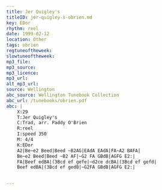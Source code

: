 ```yaml
---
title: Jer Quigley's
titleID: jer-quigley-s-obrien.md
key: EDor
rhythm: reel
date: 1999-02-12
location: Other
tags: obrien
regtuneoftheweek:
slowtuneoftheweek:
mp3_file:
mp3_source:
mp3_licence:
mp3_url:
alt_mp3_url:
source: Wellington
abc_source: Wellington Tunebook Collection
abc_url: /tunebooks/obrien.pdf
abc: |
    X:29
    T:Jer Quigley's
    C:Trad, arr. Paddy O'Brien
    R:reel
    I:speed 350
    M: 4/4
    K:EDor
    A2|Be~e2 Beed|Beed ~B2AG|EAdA EAdA|FA~A2 BAFA|
    Be~e2 Beed|Beed ~B2 AF|~G2 FA GBdB|AGFG E2:|
    FA|Beef edBA|(3Bcd ef gefe|~d2ce dcBA|(3Bcd ef gefd|
    Beef edBA|(3Bcd ef gedB|~G2FA GBdB|AGFG E2:|
    

---
```

